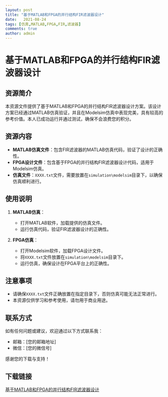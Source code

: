 ```yaml
---
layout: post
title: "基于MATLAB和FPGA的并行结构FIR滤波器设计"
date:   2021-08-24
tags: [仿真,MATLAB,FPGA,FIR,滤波器]
comments: true
author: admin
---
```

# 基于MATLAB和FPGA的并行结构FIR滤波器设计

## 资源简介

本资源文件提供了基于MATLAB和FPGA的并行结构FIR滤波器设计方案。该设计方案已经通过MATLAB仿真验证，并且在Modelsim仿真中表现完美，具有较高的参考价值。本人已成功运行并通过测试，确保不会浪费您的积分。

## 资源内容

- **MATLAB仿真文件**：包含FIR滤波器的MATLAB仿真代码，验证了设计的正确性。
- **FPGA设计文件**：包含基于FPGA的并行结构FIR滤波器设计代码，适用于Modelsim仿真。
- **仿真文件**：`XXXX.txt`文件，需要放置在`simulation\modelsim`目录下，以确保仿真顺利进行。

## 使用说明

1. **MATLAB仿真**：
   - 打开MATLAB软件，加载提供的仿真文件。
   - 运行仿真代码，验证FIR滤波器设计的正确性。

2. **FPGA仿真**：
   - 打开Modelsim软件，加载FPGA设计文件。
   - 将`XXXX.txt`文件放置在`simulation\modelsim`目录下。
   - 运行仿真，确保设计在FPGA平台上的正确性。

## 注意事项

- 请确保`XXXX.txt`文件正确放置在指定目录下，否则仿真可能无法正常进行。
- 本资源仅供学习和参考使用，请勿用于商业用途。

## 联系方式

如有任何问题或建议，欢迎通过以下方式联系我：
- 邮箱：[您的邮箱地址]
- 微信：[您的微信号]

感谢您的下载与支持！

## 下载链接

[基于MATLAB和FPGA的并行结构FIR滤波器设计](https://pan.quark.cn/s/5f5db59a7d5a)